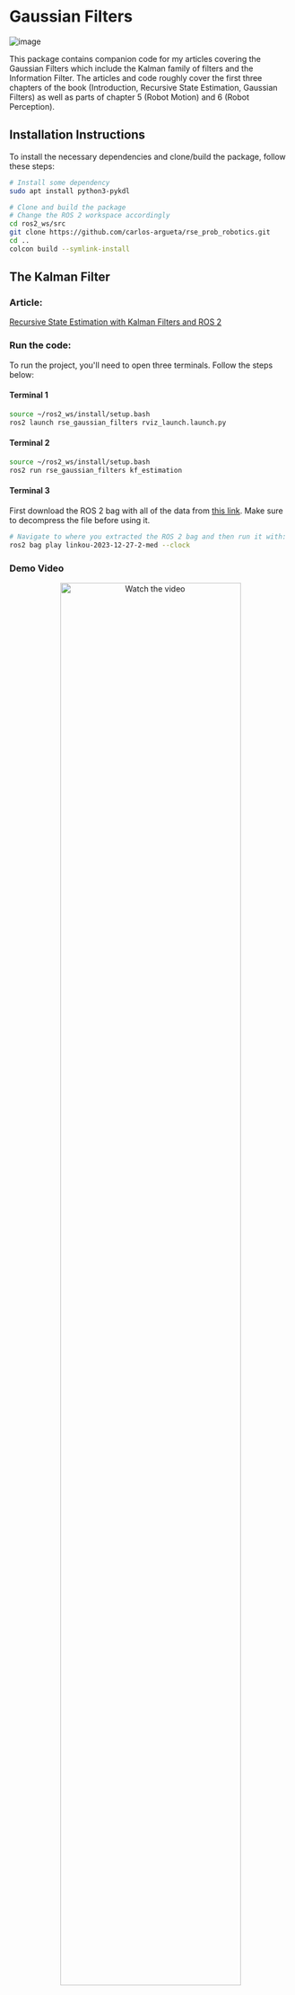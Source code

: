 # Gaussian Filters
![image](https://github.com/user-attachments/assets/7dc167fa-f68d-493b-8b64-ad75d00c681d)

This package contains companion code for my articles covering the Gaussian Filters which include the Kalman family of filters and the Information Filter. 
The articles and code roughly cover the first three chapters of the book (Introduction, Recursive State Estimation, Gaussian Filters) as well as parts of chapter 5 (Robot Motion) and 6 (Robot Perception).


## Installation Instructions

To install the necessary dependencies and clone/build the package, follow these steps:

```bash
# Install some dependency
sudo apt install python3-pykdl

# Clone and build the package
# Change the ROS 2 workspace accordingly
cd ros2_ws/src
git clone https://github.com/carlos-argueta/rse_prob_robotics.git
cd ..
colcon build --symlink-install
```

## The Kalman Filter
### Article:
[Recursive State Estimation with Kalman Filters and ROS 2](https://medium.com/@kidargueta/recursive-state-estimation-with-kalman-filters-and-ros-2-b869d3775357?source=friends_link&sk=7bfc399c3dc05e1e2143933f8c98046d
)

### Run the code:
To run the project, you'll need to open three terminals. Follow the steps below:
#### Terminal 1
```bash
source ~/ros2_ws/install/setup.bash
ros2 launch rse_gaussian_filters rviz_launch.launch.py
```

#### Terminal 2
```bash
source ~/ros2_ws/install/setup.bash
ros2 run rse_gaussian_filters kf_estimation
```

#### Terminal 3
First download the ROS 2 bag with all of the data from [this link](https://www.dropbox.com/scl/fi/tdxin6bzw01siucdv3kgv/linkou-2023-12-27-2-med.zip?rlkey=rcz93bhozjsdymcpn5dqz6rly&dl=0).
Make sure to decompress the file before using it.
```bash
# Navigate to where you extracted the ROS 2 bag and then run it with:
ros2 bag play linkou-2023-12-27-2-med --clock

```
### Demo Video
<div align="center">
  <a href="https://youtu.be/TPbO3kBygb4" target="_blank">
    <img src="https://img.youtube.com/vi/TPbO3kBygb4/0.jpg" alt="Watch the video" style="width:80%;height:auto;">
  </a>
</div>

## The Extended Kalman Filter

### Article
[Sensor Fusion with the Extended Kalman Filter in ROS 2](https://medium.com/@kidargueta/sensor-fusion-with-the-extended-kalman-filter-in-ros-2-d33dbab1829d?source=friends_link&sk=c0298555efc873e7bfecb20960f1791d
)
### Run the code:
To run the project, you'll need to open three terminals. Follow the steps below:
#### Terminal 1
```bash
source ~/ros2_ws/install/setup.bash
ros2 launch rse_gaussian_filters rviz_launch.launch.py
```

#### Terminal 2
Run one of the following commands depending on the version of the Extended Kalman Filter you want to try. There won’t be any output at first, until you play the ROS 2 bag.
```bash
source ~/ros2_ws/install/setup.bash

# Run only one of the lines below

# 3D state, basic velocity model
ros2 run rse_gaussian_filters ekf_estimation_3d_v1 

# 3D state, advanced velocity model
ros2 run rse_gaussian_filters ekf_estimation_3d_v2 

# 7D state, acceleration model, sensor fusion
ros2 run rse_gaussian_filters ekf_estimation_7d 

# 8D state, acceleration model, sensor fusion
ros2 run rse_gaussian_filters ekf_estimation_8d 
```

#### Terminal 3
First download the ROS 2 bag with all of the data from [this link](https://www.dropbox.com/scl/fi/tdxin6bzw01siucdv3kgv/linkou-2023-12-27-2-med.zip?rlkey=rcz93bhozjsdymcpn5dqz6rly&dl=0).
Make sure to decompress the file before using it.
```bash
# Navigate to where you extracted the ROS 2 bag and then run it with:
ros2 bag play linkou-2023-12-27-2-med --clock

```
### Demo Video
<div align="center">
  <a href="https://youtu.be/9p2swpHGr2w" target="_blank">
    <img src="https://img.youtube.com/vi/9p2swpHGr2w/0.jpg" alt="Watch the video" style="width:80%;height:auto;">
  </a>
</div>

## The Unscented Kalman Filter

### Article
[The Unreasonable Power of The Unscented Kalman Filter with ROS 2](https://medium.com/p/d4c97d4b4bb9/edit
)
### Run the code:
To run the project, you'll need to open three terminals. Follow the steps below:
#### Terminal 1
```bash
source ~/ros2_ws/install/setup.bash
ros2 launch rse_gaussian_filters rviz_launch.launch.py
```

#### Terminal 2
Run one of the following commands depending on the version of the Unscented Kalman Filter you want to try. There won’t be any output at first, until you play the ROS 2 bag.
```bash
source ~/ros2_ws/install/setup.bash

# Run only one of the lines below

# 3D state, basic velocity model
ros2 run rse_gaussian_filters ukf_estimation_3d_v1 

# 3D state, advanced velocity model
ros2 run rse_gaussian_filters ukf_estimation_3d_v2 

# 7D state, acceleration model, sensor fusion
ros2 run rse_gaussian_filters ukf_estimation_7d 

# 8D state, acceleration model, sensor fusion
ros2 run rse_gaussian_filters ukf_estimation_8d 
```

#### Terminal 3
First download the ROS 2 bag with all of the data from [this link](https://www.dropbox.com/scl/fi/tdxin6bzw01siucdv3kgv/linkou-2023-12-27-2-med.zip?rlkey=rcz93bhozjsdymcpn5dqz6rly&dl=0).
Make sure to decompress the file before using it.
```bash
# Navigate to where you extracted the ROS 2 bag and then run it with:
ros2 bag play linkou-2023-12-27-2-med --clock

```
### Demo Video
<div align="center">
  <a href="https://youtu.be/9p2swpHGr2w" target="_blank">
    <img src="https://img.youtube.com/vi/9p2swpHGr2w/0.jpg" alt="Watch the video" style="width:80%;height:auto;">
  </a>
</div>
## The Information Filter
Coming Soon!
